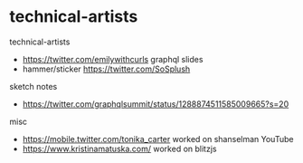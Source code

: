# technical-artists
technical-artists


- https://twitter.com/emilywithcurls graphql slides
- hammer/sticker https://twitter.com/SoSplush


sketch notes

- https://twitter.com/graphqlsummit/status/1288874511585009665?s=20

misc

- https://mobile.twitter.com/tonika_carter worked on shanselman YouTube 
- https://www.kristinamatuska.com/ worked on blitzjs
